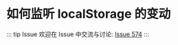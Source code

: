 # 如何监听 localStorage 的变动



::: tip Issue 
 欢迎在 Issue 中交流与讨论: [Issue 574](https://github.com/shfshanyue/Daily-Question/issues/574) 
:::



